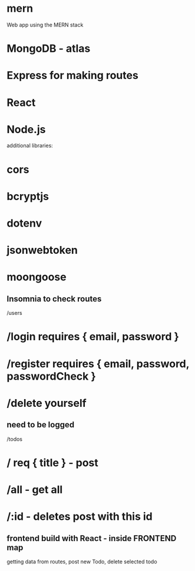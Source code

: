 # mern

Web app using the MERN stack 

# MongoDB - atlas
# Express for making routes
# React
# Node.js

additional libraries: 
# cors
# bcryptjs
# dotenv
# jsonwebtoken
# moongoose

## Insomnia to check routes

/users
# /login requires { email, password }
# /register requires { email, password, passwordCheck }
# /delete yourself

## need to be logged
/todos
# / req { title } - post
# /all - get all
# /:id - deletes post with this id

## frontend build with React - inside FRONTEND map
getting data from routes, post new Todo, delete selected todo


